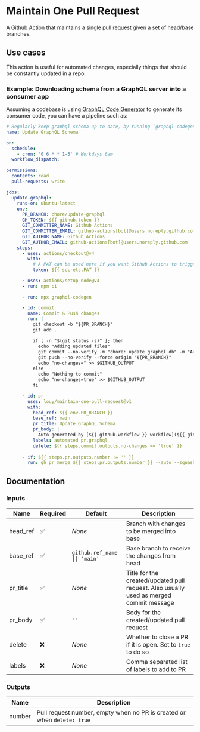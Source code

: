 # Maintain One Pull Request
A Github Action that maintains a single pull request given a set of head/base branches.

## Use cases
This action is useful for automated changes, especially things that should be constantly updated in a repo.


### Example: Downloading schema from a GraphQL server into a consumer app

Assuming a codebase is using [GraphQL Code Generator](https://the-guild.dev/graphql/codegen/docs/) to generate its consumer code, you can have a pipeline such as:

```yaml
# Regularly keep graphql schema up to date, by running `graphql-codegen` and creating a PR with the changes that auto merges into main
name: Update GraphQL Schema

on:
  schedule:
    - cron: '0 6 * * 1-5' # Workdays 6am
  workflow_dispatch:

permissions:
  contents: read
  pull-requests: write

jobs:
  update-graphql:
    runs-on: ubuntu-latest
    env:
      PR_BRANCH: chore/update-graphql
      GH_TOKEN: ${{ github.token }}
      GIT_COMMITTER_NAME: Github Actions
      GIT_COMMITTER_EMAIL: github-actions[bot]@users.noreply.github.com
      GIT_AUTHOR_NAME: Github Actions
      GIT_AUTHOR_EMAIL: github-actions[bot]@users.noreply.github.com
    steps:
      - uses: actions/checkout@v4
        with:
          # A PAT can be used here if you want Github Actions to trigger on the resulting PR, but it's optional
          token: ${{ secrets.PAT }}

      - uses: actions/setup-node@v4
      - run: npm ci

      - run: npx graphql-codegen

      - id: commit
        name: Commit & Push changes
        run: |
          git checkout -b "${PR_BRANCH}"
          git add .

          if [ -n "$(git status -s)" ]; then
            echo "Adding updated files"
            git commit --no-verify -m "chore: update graphql db" -m "Auto-generated by [${{ github.workflow }} workflow](${{ github.server_url }}/${{ github.repository }}/actions/runs/${{ github.run_id }})"
            git push --no-verify --force origin "${PR_BRANCH}"
            echo "no-changes=" >> $GITHUB_OUTPUT
          else
            echo "Nothing to commit"
            echo "no-changes=true" >> $GITHUB_OUTPUT
          fi

      - id: pr
        uses: louy/maintain-one-pull-request@v1
        with:
          head_ref: ${{ env.PR_BRANCH }}
          base_ref: main
          pr_title: Update GraphQL Schema
          pr_body: |
            Auto-generated by [${{ github.workflow }} workflow](${{ github.server_url }}/${{ github.repository }}/actions/runs/${{ github.run_id }})
          labels: automated pr,graphql
          delete: ${{ steps.commit.outputs.no-changes == 'true' }}
          
      - if: ${{ steps.pr.outputs.number != '' }}
        run: gh pr merge ${{ steps.pr.outputs.number }} --auto --squash
```


## Documentation
### Inputs
| Name     | Required | Default                       | Description                                                                            |
| -------- | -------- | ----------------------------- | -------------------------------------------------------------------------------------- |
| head_ref | ✅        | _None_                        | Branch with changes to be merged into base                                             |
| base_ref | ✅        | `github.ref_name \|\| 'main'` | Base branch to receive the changes from head                                           |
| pr_title | ✅        | _None_                        | Title for the created/updated pull request. Also usually used as merged commit message |
| pr_body  | ✅        | `""`                          | Body for the created/updated pull request                                              |
| delete   | ❌        | _None_                        | Whether to close a PR if it is open. Set to `true` to do so                            |
| labels   | ❌        | _None_                        | Comma separated list of labels to add to PR                                            |

### Outputs
| Name   | Description                                                             |
| ------ | ----------------------------------------------------------------------- |
| number | Pull request number, empty when no PR is created or when `delete: true` |
